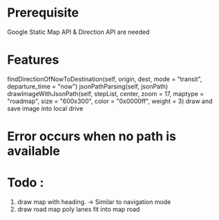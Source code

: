 # Prerequisite
Google Static Map API & Direction API are needed

# Features
findDirectionOfNowToDestination(self, origin, dest, mode = "transit", departure_time = "now")
jsonPathParsing(self, jsonPath)
drawImageWithJsonPath(self, stepList, center, zoom = 17, maptype = "roadmap", size = "600x300", color = "0x0000ff", weight = 3)
draw and save image into local drive

# Error occurs when no path is available

# Todo : 
1. draw map with heading. -> Similar to navigation mode
2. draw road map poly lanes fit into map road
